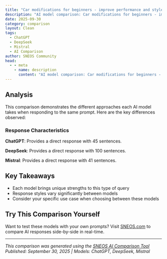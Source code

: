 ```yaml
---
title: "Car modifications for beginners - improve performance and style"
description: "AI model comparison: Car modifications for beginners - improve performance and style..."
date: 2025-09-30
category: comparison
layout: Clean
tags:
  - ChatGPT
  - DeepSeek
  - Mistral
  - AI Comparison
author: SNEOS Community
head:
  - - meta
    - name: description
      content: "AI model comparison: Car modifications for beginners - improve performance and style..."
---
```


<ChatComparison
  title="Car modifications for beginners - improve performance and style"
  prompt="Car modifications for beginners - improve performance and style"
  :responses='{
    "ChatGPT": "Certainly! If you\u2019re a beginner looking to modify your car to improve performance and style, here are some beginner-friendly modifications that offer a good balance of cost, ease, and effectiveness:\n\n### Performance Mods for Beginners:\n1. **Cold Air Intake:**\n   - Replaces the factory air intake system.\n   - Increases airflow to the engine, potentially improving horsepower and throttle response.\n   - Relatively easy to install.\n\n2. **Performance Exhaust System:**\n   - Upgrades the exhaust for better flow.\n   - Can improve horsepower and produce a sportier sound.\n   - Bolt-on exhaust systems are a common starting point.\n\n3. **Upgraded Spark Plugs and Ignition Components:**\n   - Improves combustion efficiency.\n   - Can lead to smoother engine performance and slight power gains.\n\n4. **Lightweight Wheels:**\n   - Reduces unsprung weight, improving handling and acceleration.\n   - Choose wheels compatible with your car\u2019s specifications.\n\n5. **Performance Tires:**\n   - Improve grip and handling.\n   - One of the most effective ways to enhance driving dynamics.\n\n6. **ECU Tune (Software Upgrade):**\n   - Reprogramming the engine control unit for better performance.\n   - Often done by professionals, but some plug-and-play options exist.\n\n### Style Mods for Beginners:\n1. **Window Tinting:**\n   - Enhances appearance and provides privacy.\n   - Also reduces interior heat and UV exposure.\n\n2. **Vinyl Wrap or Decals:**\n   - Customizes your car\u2019s appearance without permanent paint changes.\n   - Easy to apply and remove.\n\n3. **Upgraded Lighting:**\n   - Installing LED or HID headlights and taillights.\n   - Adds modern style and improves visibility.\n\n4. **Spoilers and Body Kits:**\n   - Adds a sporty look.\n   - Start with simple add-ons that don\u2019t require extensive modifications.\n\n5. **Interior Upgrades:**\n   - Custom shift knobs, steering wheels, or seat covers.\n   - Personalizes the inside of your car.\n\n6. **Lowering Springs:**\n   - Lowers the ride height for a more aggressive stance.\n   - Improves handling but keep it moderate to maintain ride comfort.\n\n### Tips for Beginners:\n- **Research your vehicle:** Know what modifications are compatible with your car.\n- **Prioritize safety and reliability:** Avoid mods that compromise safety.\n- **Start small:** Test one or two mods at a time.\n- **Check local laws:** Some modifications might not be street legal in your area.\n- **Consider professional installation:** For certain mods like ECU tuning or exhaust installation.\n\nWould you like recommendations tailored to a specific car model?",
    "DeepSeek": "Of course! Welcome to the world of car modification! It\u0027s an exciting hobby that lets you personalize your car and enhance its performance. For beginners, the key is to start with simple, high-impact, and reversible modifications.\n\nHere\u2019s a beginner-friendly guide to improving both **Performance** and **Style**, broken down into safe, achievable steps.\n\n---\n\n### \u26A0\uFE0F First, The Golden Rules for Beginners \u26A0\uFE0F\n\n1.  **Set a Budget:** Mods can get expensive. Decide how much you want to spend and stick to it.\n2.  **Do Your Research:** Every car is different. Join online forums (like Reddit, specific car clubs, etc.) for your specific model. They are treasure troves of information.\n3.  **Start Simple:** Don\u0027t try to rebuild the engine on day one. Build your confidence with bolt-on parts.\n4.  **Prioritize Maintenance First:** A well-maintained car is the best-performing car. Before any mods, ensure your oil, filters, tires, and brakes are in top condition.\n5.  **Think About Reversibility:** Especially if your car is under warranty, modifications that can be easily reversed are less risky.\n\n---\n\n### \uD83D\uDE80 Performance Modifications (The \u0022Go\u0022 Factor)\n\nStart with these to unlock a more responsive and engaging driving experience without breaking the bank or requiring advanced mechanical skills.\n\n#### 1. High-Flow Air Filter\n*   **What it is:** Replaces your stock paper air filter with a reusable, high-flow (often cotton gauze) filter.\n*   **Why do it:** Allows your engine to \u0022breathe\u0022 easier, which can result in a slight horsepower gain, better throttle response, and a nice intake sound.\n*   **Beginner Friendly?** **Yes!** Usually a simple drop-in replacement or a minor install. Brands like K\u0026N are very popular.\n*   **Cost:** $50 - $150\n\n#### 2. Performance Tires\n*   **What it is:** The single most important performance upgrade you can make. Tires are the only part of the car touching the road.\n*   **Why do it:** Improves grip, cornering, braking, and acceleration dramatically. It transforms the feel of the car more than almost any other mod.\n*   **Beginner Friendly?** **Yes**, but you\u0027ll need a shop to mount and balance them. Do your research on tire types (Ultra High Performance Summer vs. All-Season).\n*   **Cost:** $500 - $1,200 (for a set of four)\n\n#### 3. Suspension Upgrades: Coilovers / Lowering Springs\n*   **What it is:** Replacing your stock springs and shocks to lower the car\u0027s center of gravity.\n*   **Why do it:** Reduces body roll in corners, improves handling, and gives the car a more aggressive, stylish stance.\n*   **Beginner Friendly?** **Moderate.** This is a more involved install, but a very common \u0022first major project\u0022 for beginners with some tools and a friend\u0027s help. **Lowering springs** are cheaper and paired with stock shocks; **coilovers** are a full replacement and more adjustable.\n*   **Cost:** Springs: $250 - $500 | Coilovers: $800 - $2,000\n\n#### 4. Exhaust System: Cat-Back Exhaust\n*   **What it is:** Replaces the exhaust piping from the catalytic converter back. This does not touch emissions equipment.\n*   **Why do it:** Reduces exhaust backpressure for a small power gain, but more importantly, it enhances the sound and look of your car.\n*   **Beginner Friendly?** **Moderate.** It\u0027s a bolt-on affair, but you\u0027ll need jack stands and patience. A muffler shop can also install it for you.\n*   **Cost:** $500 - $1,500\n\n---\n\n### \u2728 Style Modifications (The \u0022Show\u0022 Factor)\n\nThese mods let you express your personality and make your car stand out.\n\n#### 1. Window Tint\n*   **What it is:** Applying a thin laminate film to the interior of your windows.\n*   **Why do it:** Looks sleek, provides privacy, and significantly reduces heat and UV rays inside the cabin. **Check your local laws for legal tint darkness levels.**\n*   **Beginner Friendly?** **No.** This is a job best left to professionals for a bubble-free, lasting result.\n*   **Cost:** $200 - $600\n\n#### 2. Wheels\n*   **What it is:** Replacing your factory wheels.\n*   **Why do it:** Instantly changes the entire character of the car. Lighter wheels can also improve performance (acceleration and braking).\n*   **Beginner Friendly?** **Yes.** It\u0027s as simple as changing a tire. Be sure to buy the correct bolt pattern, offset, and size for your car.\n*   **Cost:** $800 - $2,500\u002B (for a set of four)\n\n#### 3. Vinyl Wraps or Decals\n*   **What it is:** Applying colored vinyl to parts of or the entire car.\n*   **Why do it:** A cost-effective way to dramatically change your car\u0027s color without the permanence of paint. Start small with a \u0022roof wrap\u0022 or accent stripes.\n*   **Beginner Friendly?** **Small decals: Yes.** Full wraps: **No.** Applying large sheets of vinyl without wrinkles is very difficult.\n*   **Cost:** Decals: $20 - $100 | Professional Full Wrap: $2,500 - $5,000\n\n#### 4. Interior Upgrades: Shift Knob \u0026 Floor Mats\n*   **What it is:** Simple, tactile upgrades for the part of the car you interact with most.\n*   **Why do it:** A weighted shift knob can improve shift feel, and quality floor mats (like WeatherTech or TuxMat) protect your interior. Simple LED bulb swaps can also modernize the interior lighting.\n*   **Beginner Friendly?** **Extremely.** Most shift knobs screw on/off, and floor mats just drop in.\n*   **Cost:** Shift Knob: $50 - $150 | Floor Mats: $100 - $250\n\n#### 5. Simple Lighting Upgrades\n*   **What it is:** Replacing halogen bulbs with modern LED bulbs for headlights, fog lights, or interior lights.\n*   **Why do it:** Better visibility, a more modern look, and often a longer lifespan.\n*   **Beginner Friendly?** **Yes,** but **BE CAREFUL**. Ensure the LEDs are road-legal and properly aligned to not blind other drivers. Plug-and-play kits are widely available.\n*   **Cost:** $50 - $200 (for a set)\n\n---\n\n### \uD83D\uDEE0\uFE0F Your Beginner Modification Roadmap\n\nA logical and safe order to approach your project:\n\n1.  **Maintenance \u0026 Tires:** Get your car healthy and gripping the road properly. This is non-negotiable.\n2.  **Styling (Wheels/Tint):** These are often the first visual changes that make the car feel like \u0022yours.\u0022\n3.  **Intake \u0026 Exhaust:** Unlock a bit more sound and performance.\n4.  **Suspension:** Lower the car and sharpen the handling now that you have the grip and power to use it.\n\nMost importantly, have fun, be safe, and take pride in building a car that is uniquely yours",
    "Mistral": "If you\u0027re new to car modifications and looking to improve both performance and style, here are some beginner-friendly upgrades to consider:\n\n### Performance Enhancements\n\n1. **Air Filter Upgrade**:\n   - **Benefits**: Improves airflow to the engine, which can slightly enhance performance.\n   - **Recommendation**: Consider a high-flow air filter or a cold air intake system.\n\n2. **Exhaust System**:\n   - **Benefits**: Reduces back pressure, allowing the engine to breathe better and potentially increasing horsepower.\n   - **Recommendation**: Start with a cat-back exhaust system, which is easier to install and less expensive than a full exhaust system.\n\n3. **Spark Plugs**:\n   - **Benefits**: Better spark plugs can improve combustion efficiency, leading to smoother performance and better fuel economy.\n   - **Recommendation**: Opt for high-performance spark plugs like those from NGK or Bosch.\n\n4. **Tires**:\n   - **Benefits**: High-performance tires can improve grip, handling, and braking.\n   - **Recommendation**: Choose tires that match your driving style and conditions, such as all-season performance tires or summer tires.\n\n5. **Brake Pads and Rotors**:\n   - **Benefits**: Better braking performance and safety.\n   - **Recommendation**: Upgrade to performance brake pads and rotors, which can handle higher temperatures and provide better stopping power.\n\n6. **Suspension Upgrades**:\n   - **Benefits**: Improved handling and stability.\n   - **Recommendation**: Start with lowering springs or coilovers for a more aggressive stance and better cornering.\n\n### Style Enhancements\n\n1. **Wheels**:\n   - **Benefits**: Enhance the overall look of your car.\n   - **Recommendation**: Choose aftermarket wheels that complement your car\u0027s design and fit your budget.\n\n2. **Body Kits**:\n   - **Benefits**: Add a sporty and aggressive look.\n   - **Recommendation**: Start with a front lip spoiler or side skirts, which are relatively easy to install.\n\n3. **Window Tint**:\n   - **Benefits**: Adds a sleek look and provides privacy.\n   - **Recommendation**: Ensure you comply with local regulations regarding tint darkness.\n\n4. **Interior Upgrades**:\n   - **Benefits**: Enhance comfort and style.\n   - **Recommendation**: Consider seat covers, floor mats, and interior lighting upgrades.\n\n5. **Headlights and Taillights**:\n   - **Benefits**: Improve visibility and add a modern touch.\n   - **Recommendation**: Upgrade to LED or HID headlights and taillights for a brighter and more stylish look.\n\n6. **Paint and Wraps**:\n   - **Benefits**: Change the color or add graphics to personalize your car.\n   - **Recommendation**: Vinyl wraps are a cost-effective and reversible way to change your car\u0027s appearance.\n\n### General Tips\n\n- **Research**: Always research the parts and brands you are considering to ensure compatibility and quality.\n- **Budget**: Set a budget and prioritize your upgrades based on what will give you the most significant improvement for your money.\n- **Installation**: Some modifications can be done at home with basic tools, but others may require professional installation.\n- **Legality**: Ensure that any modifications you make comply with local laws and regulations.\n\nBy starting with these beginner-friendly modifications, you can enhance both the performance and style of your car without breaking the bank or requiring extensive mechanical knowledge."
  }'
  published-date="22:46"
/>

## Analysis

This comparison demonstrates the different approaches each AI model takes when responding to the same prompt. Here are the key differences observed:

### Response Characteristics

**ChatGPT**: Provides a direct response with 45 sentences. 

**DeepSeek**: Provides a direct response with 100 sentences. 

**Mistral**: Provides a direct response with 41 sentences. 

## Key Takeaways

- Each model brings unique strengths to this type of query
- Response styles vary significantly between models
- Consider your specific use case when choosing between these models

## Try This Comparison Yourself

Want to test these models with your own prompts? Visit [SNEOS.com](https://sneos.com) to compare AI responses side-by-side in real-time.

---

*This comparison was generated using the [SNEOS AI Comparison Tool](https://sneos.com)*
*Published: September 30, 2025 | Models: ChatGPT, DeepSeek, Mistral*
